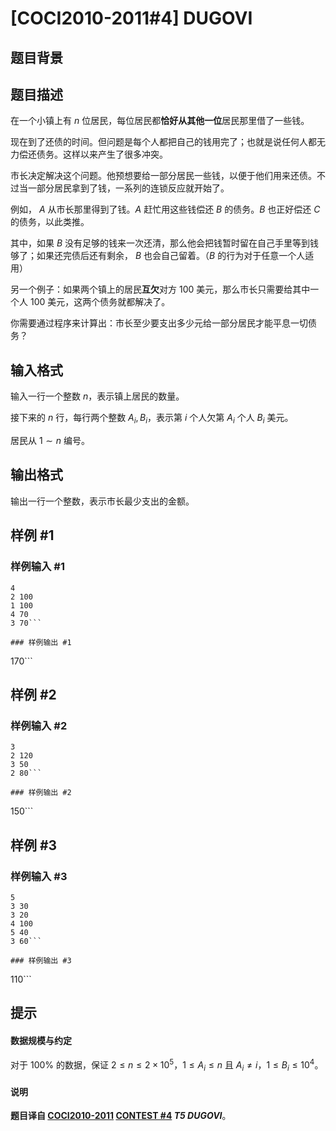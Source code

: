 # [COCI2010-2011#4] DUGOVI

## 题目背景



## 题目描述

在一个小镇上有 $n$ 位居民，每位居民都**恰好从其他一位**居民那里借了一些钱。

现在到了还债的时间。但问题是每个人都把自己的钱用完了；也就是说任何人都无力偿还债务。这样以来产生了很多冲突。

市长决定解决这个问题。他预想要给一部分居民一些钱，以便于他们用来还债。不过当一部分居民拿到了钱，一系列的连锁反应就开始了。

例如， $A$ 从市长那里得到了钱。$A$ 赶忙用这些钱偿还 $B$ 的债务。$B$ 也正好偿还 $C$ 的债务，以此类推。

其中，如果 $B$ 没有足够的钱来一次还清，那么他会把钱暂时留在自己手里等到钱够了；如果还完债后还有剩余， $B$ 也会自己留着。（$B$ 的行为对于任意一个人适用）

另一个例子：如果两个镇上的居民**互欠**对方 $100$ 美元，那么市长只需要给其中一个人 $100$ 美元，这两个债务就都解决了。

你需要通过程序来计算出：市长至少要支出多少元给一部分居民才能平息一切债务？

## 输入格式

输入一行一个整数 $n$，表示镇上居民的数量。

接下来的 $n$ 行，每行两个整数 $A_i,B_i$，表示第 $i$ 个人欠第 $A_i$ 个人 $B_i$ 美元。

居民从 $1\sim n$ 编号。

## 输出格式

输出一行一个整数，表示市长最少支出的金额。

## 样例 #1

### 样例输入 #1
```
4
2 100
1 100
4 70
3 70```

### 样例输出 #1

```
170```

## 样例 #2

### 样例输入 #2
```
3
2 120
3 50
2 80```

### 样例输出 #2

```
150```

## 样例 #3

### 样例输入 #3
```
5
3 30
3 20
4 100
5 40
3 60```

### 样例输出 #3

```
110```

## 提示

#### 数据规模与约定

对于 $100\%$ 的数据，保证 $2\le n\le 2\times 10^5$，$1\le A_i\le n$ 且 $A_i\neq i$，$1\le B_i\le 10^4$。

#### 说明

**题目译自 [COCI2010-2011](https://hsin.hr/coci/archive/2010_2011/) [CONTEST #4](https://hsin.hr/coci/archive/2010_2011/contest4_tasks.pdf) *T5 DUGOVI***。
